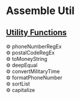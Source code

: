 # Assemble Util

## <ins>Utility Functions
⚙️ phoneNumberRegEx<br />
⚙️ postalCodeRegEx<br />
⚙️ toMoneyString<br />
⚙️ deepEqual<br />
⚙️ convertMilitaryTime<br />
⚙️ formatPhoneNumber<br />
⚙️ sortList<br />
⚙️ capitalize<br />
